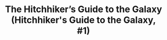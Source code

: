 ---
layout: book
title: "The Hitchhiker’s Guide to the Galaxy (Hitchhiker's Guide to the Galaxy, #1)"
author_first_name: "Douglas Adams"
author_last_name: "Adams"
cover_url: "/assets/images/book-cover-placeholder.jpg"
year: 2023
---
